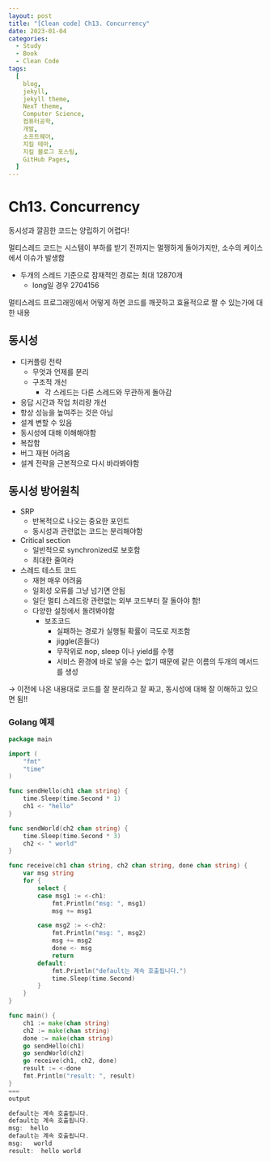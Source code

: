```yaml
---
layout: post
title: "[Clean code] Ch13. Concurrency"
date: 2023-01-04
categories:
  - Study
  - Book
  - Clean Code
tags:
  [
    blog,
    jekyll,
    jekyll theme,
    NexT theme,
    Computer Science,
    컴퓨터공학,
    개발,
    소프트웨어,
    지킬 테마,
    지킬 블로그 포스팅,
    GitHub Pages,
  ]
---
```


# Ch13. Concurrency
동시성과 깔끔한 코드는 양립하기 어렵다! 

멀티스레드 코드는 시스템이 부하를 받기 전까지는 멀쩡하게 돌아가지만, 소수의 케이스에서 이슈가 발생함

- 두개의 스레드 기준으로 잠재적인 경로는 최대 12870개
    - long일 경우 2704156

멀티스레드 프로그래밍에서 어떻게 하면 코드를 깨끗하고 효율적으로 짤 수 있는가에 대한 내용 

## 동시성

- 디커플링 전략
    - 무엇과 언제를 분리
    - 구조적 개선
        - 각 스레드는 다른 스레드와 무관하게 돌아감
- 응답 시간과 작업 처리량 개선
- 항상 성능을 높여주는 것은 아님
- 설계 변할 수 있음
- 동시성에 대해 이해해야함
- 복잡함
- 버그 재현 어려움
- 설계 전략을 근본적으로 다시 바라봐야함

## 동시성 방어원칙

- SRP
    - 반복적으로 나오는 중요한 포인트
    - 동시성과 관련없는 코드는 분리해야함
- Critical section
    - 일반적으로 synchronized로 보호함
    - 최대한 줄여라
- 스레드 테스트 코드
    - 재현 매우 어려움
    - 일회성 오류를 그냥 넘기면 안됨
    - 일단 멀티 스레드랑 관련없는 외부 코드부터 잘 돌아야 함!
    - 다양한 설정에서 돌려봐야함
        - 보조코드
            - 실패하는 경로가 실행될 확률이 극도로 저조함
            - jiggle(흔들다)
            - 무작위로 nop, sleep 이나 yield를 수행
            - 서비스 환경에 바로 넣을 수는 없기 때문에 같은 이름의 두개의 메서드를 생성

→ 이전에 나온 내용대로 코드를 잘 분리하고 잘 짜고, 동시성에 대해 잘 이해하고 있으면 됨!!


### Golang 예제
```go
package main

import (
	"fmt"
	"time"
)

func sendHello(ch1 chan string) {
	time.Sleep(time.Second * 1)
	ch1 <- "hello"
}

func sendWorld(ch2 chan string) {
	time.Sleep(time.Second * 3)
	ch2 <- " world"
}

func receive(ch1 chan string, ch2 chan string, done chan string) {
	var msg string
	for {
		select {
		case msg1 := <-ch1:
			fmt.Println("msg: ", msg1)
			msg += msg1

		case msg2 := <-ch2:
			fmt.Println("msg: ", msg2)
			msg += msg2
			done <- msg
			return
		default:
			fmt.Println("default는 계속 호출됩니다.")
			time.Sleep(time.Second)
		}
	}
}

func main() {
	ch1 := make(chan string)
	ch2 := make(chan string)
	done := make(chan string)
	go sendHello(ch1)
	go sendWorld(ch2)
	go receive(ch1, ch2, done)
	result := <-done
	fmt.Println("result: ", result)
}
===
output

default는 계속 호출됩니다.
default는 계속 호출됩니다.
msg:  hello
default는 계속 호출됩니다.
msg:   world
result:  hello world
```